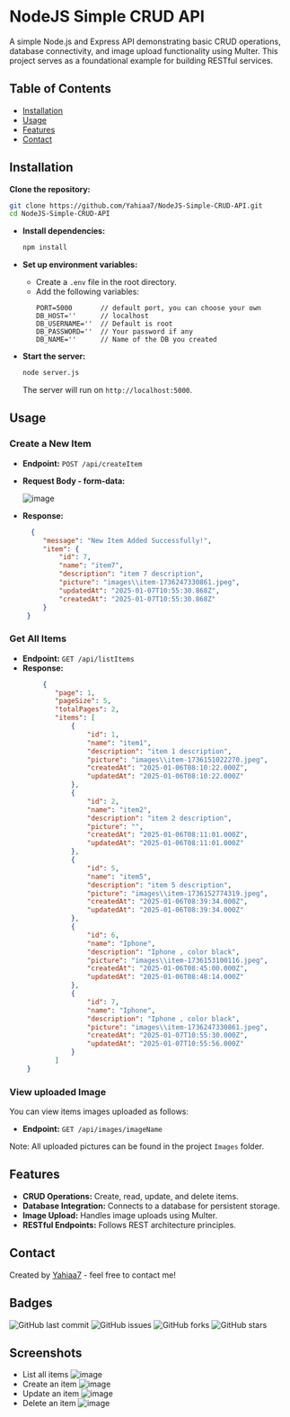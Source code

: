 # NodeJS Simple CRUD API

A simple Node.js and Express API demonstrating basic CRUD operations, database connectivity, and image upload functionality using Multer. This project serves as a foundational example for building RESTful services.

## Table of Contents

- [Installation](#installation)
- [Usage](#usage)
- [Features](#features)
- [Contact](#contact)

## Installation

 **Clone the repository:**
   ```bash
   git clone https://github.com/Yahiaa7/NodeJS-Simple-CRUD-API.git
   cd NodeJS-Simple-CRUD-API
   ```

* **Install dependencies:**
   ```bash
   npm install
   ```

* **Set up environment variables:**
   - Create a `.env` file in the root directory.
   - Add the following variables:
     ```env
     PORT=5000       // default port, you can choose your own
     DB_HOST=''      // localhost
     DB_USERNAME=''  // Default is root
     DB_PASSWORD=''  // Your password if any
     DB_NAME=''      // Name of the DB you created

     ```

* **Start the server:**
   ```bash
   node server.js
   ```
   The server will run on `http://localhost:5000`.

## Usage

### Create a New Item

- **Endpoint:** `POST /api/createItem`
- **Request Body - form-data:**

  ![image](https://github.com/user-attachments/assets/0cd402e2-d284-46b2-9220-042d9f5ae707)


- **Response:**
  ```json
    {
       "message": "New Item Added Successfully!",
       "item": {
           "id": 7,
           "name": "item7",
           "description": "item 7 description",
           "picture": "images\\item-1736247330861.jpeg",
           "updatedAt": "2025-01-07T10:55:30.868Z",
           "createdAt": "2025-01-07T10:55:30.868Z"
       }
   }

  ```

### Get All Items

- **Endpoint:** `GET /api/listItems`
- **Response:**
  ```json
       {
          "page": 1,
          "pageSize": 5,
          "totalPages": 2,
          "items": [
              {
                  "id": 1,
                  "name": "item1",
                  "description": "item 1 description",
                  "picture": "images\\item-1736151022270.jpeg",
                  "createdAt": "2025-01-06T08:10:22.000Z",
                  "updatedAt": "2025-01-06T08:10:22.000Z"
              },
              {
                  "id": 2,
                  "name": "item2",
                  "description": "item 2 description",
                  "picture": "",
                  "createdAt": "2025-01-06T08:11:01.000Z",
                  "updatedAt": "2025-01-06T08:11:01.000Z"
              },
              {
                  "id": 5,
                  "name": "item5",
                  "description": "item 5 description",
                  "picture": "images\\item-1736152774319.jpeg",
                  "createdAt": "2025-01-06T08:39:34.000Z",
                  "updatedAt": "2025-01-06T08:39:34.000Z"
              },
              {
                  "id": 6,
                  "name": "Iphone",
                  "description": "Iphone , color black",
                  "picture": "images\\item-1736153100116.jpeg",
                  "createdAt": "2025-01-06T08:45:00.000Z",
                  "updatedAt": "2025-01-06T08:48:14.000Z"
              },
              {
                  "id": 7,
                  "name": "Iphone",
                  "description": "Iphone , color black",
                  "picture": "images\\item-1736247330861.jpeg",
                  "createdAt": "2025-01-07T10:55:30.000Z",
                  "updatedAt": "2025-01-07T10:55:56.000Z"
              }
          ]
   }
  ```

### View uploaded Image
You can view items images uploaded as follows: 

- **Endpoint:** `GET /api/images/imageName`

Note: All uploaded pictures can be found in the project ```Images``` folder.  


## Features

- **CRUD Operations:** Create, read, update, and delete items.
- **Database Integration:** Connects to a database for persistent storage.
- **Image Upload:** Handles image uploads using Multer.
- **RESTful Endpoints:** Follows REST architecture principles.

## Contact

Created by [Yahiaa7](https://github.com/Yahiaa7) - feel free to contact me!

## Badges

![GitHub last commit](https://img.shields.io/github/last-commit/Yahiaa7/NodeJS-Simple-CRUD-API)
![GitHub issues](https://img.shields.io/github/issues/Yahiaa7/NodeJS-Simple-CRUD-API)
![GitHub forks](https://img.shields.io/github/forks/Yahiaa7/NodeJS-Simple-CRUD-API)
![GitHub stars](https://img.shields.io/github/stars/Yahiaa7/NodeJS-Simple-CRUD-API)

## Screenshots

* List all items
![image](https://github.com/user-attachments/assets/d83dd813-d5d5-44d7-905c-4a59b17ce3b5)
* Create an item
![image](https://github.com/user-attachments/assets/e62f65cf-b0a3-4daf-8d51-607ac21216a2)
* Update an item
![image](https://github.com/user-attachments/assets/b925559d-b254-4b01-b020-9a88f437ef07)
* Delete an item
![image](https://github.com/user-attachments/assets/38043700-17c1-4a22-9dc7-cae794b992cf)



